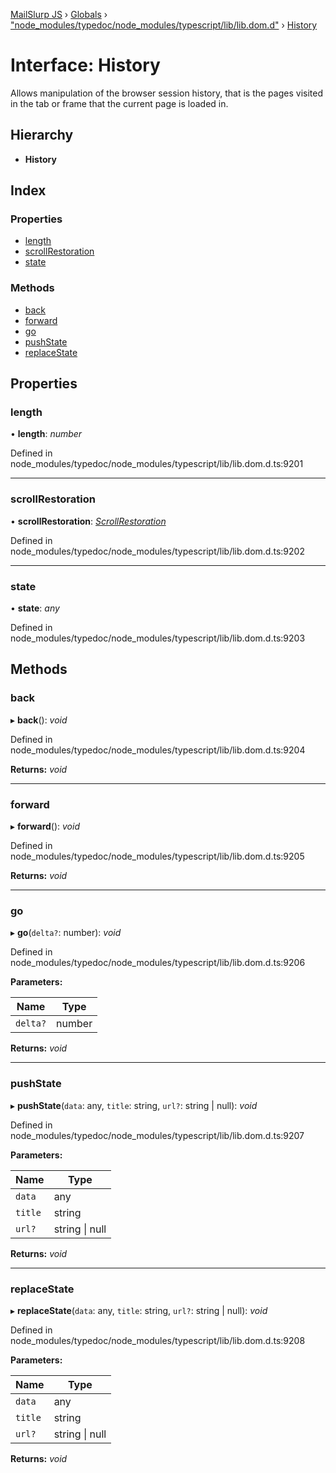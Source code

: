 [MailSlurp JS](../README.md) › [Globals](../globals.md) › ["node_modules/typedoc/node_modules/typescript/lib/lib.dom.d"](../modules/_node_modules_typedoc_node_modules_typescript_lib_lib_dom_d_.md) › [History](_node_modules_typedoc_node_modules_typescript_lib_lib_dom_d_.history.md)

# Interface: History

Allows manipulation of the browser session history, that is the pages visited in the tab or frame that the current page is loaded in.

## Hierarchy

* **History**

## Index

### Properties

* [length](_node_modules_typedoc_node_modules_typescript_lib_lib_dom_d_.history.md#length)
* [scrollRestoration](_node_modules_typedoc_node_modules_typescript_lib_lib_dom_d_.history.md#scrollrestoration)
* [state](_node_modules_typedoc_node_modules_typescript_lib_lib_dom_d_.history.md#state)

### Methods

* [back](_node_modules_typedoc_node_modules_typescript_lib_lib_dom_d_.history.md#back)
* [forward](_node_modules_typedoc_node_modules_typescript_lib_lib_dom_d_.history.md#forward)
* [go](_node_modules_typedoc_node_modules_typescript_lib_lib_dom_d_.history.md#go)
* [pushState](_node_modules_typedoc_node_modules_typescript_lib_lib_dom_d_.history.md#pushstate)
* [replaceState](_node_modules_typedoc_node_modules_typescript_lib_lib_dom_d_.history.md#replacestate)

## Properties

###  length

• **length**: *number*

Defined in node_modules/typedoc/node_modules/typescript/lib/lib.dom.d.ts:9201

___

###  scrollRestoration

• **scrollRestoration**: *[ScrollRestoration](../modules/_node_modules_typedoc_node_modules_typescript_lib_lib_dom_d_.md#scrollrestoration)*

Defined in node_modules/typedoc/node_modules/typescript/lib/lib.dom.d.ts:9202

___

###  state

• **state**: *any*

Defined in node_modules/typedoc/node_modules/typescript/lib/lib.dom.d.ts:9203

## Methods

###  back

▸ **back**(): *void*

Defined in node_modules/typedoc/node_modules/typescript/lib/lib.dom.d.ts:9204

**Returns:** *void*

___

###  forward

▸ **forward**(): *void*

Defined in node_modules/typedoc/node_modules/typescript/lib/lib.dom.d.ts:9205

**Returns:** *void*

___

###  go

▸ **go**(`delta?`: number): *void*

Defined in node_modules/typedoc/node_modules/typescript/lib/lib.dom.d.ts:9206

**Parameters:**

Name | Type |
------ | ------ |
`delta?` | number |

**Returns:** *void*

___

###  pushState

▸ **pushState**(`data`: any, `title`: string, `url?`: string | null): *void*

Defined in node_modules/typedoc/node_modules/typescript/lib/lib.dom.d.ts:9207

**Parameters:**

Name | Type |
------ | ------ |
`data` | any |
`title` | string |
`url?` | string &#124; null |

**Returns:** *void*

___

###  replaceState

▸ **replaceState**(`data`: any, `title`: string, `url?`: string | null): *void*

Defined in node_modules/typedoc/node_modules/typescript/lib/lib.dom.d.ts:9208

**Parameters:**

Name | Type |
------ | ------ |
`data` | any |
`title` | string |
`url?` | string &#124; null |

**Returns:** *void*
